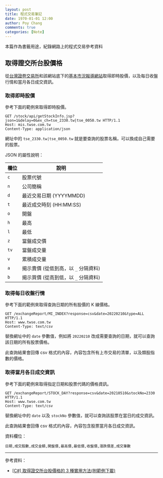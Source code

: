 ```yaml
---
layout: post
title: 程式交易筆記
date: 1970-01-01 12:00
author: Poy Chang
comments: true
categories: [Note]
---
```


本篇作為書籤用途，紀錄網路上的程式交易參考資料

## 取得證交所台股價格

從[台灣證卷交易所](https://www.twse.com.tw/zh/)和該網站底下的[基本市況報導網站](https://mis.twse.com.tw/stock/index.jsp)取得即時股價，以及每日收盤行情和當月各日成交資訊。

### 取得即時股價

參考下面的範例來取得即時股價。

```http
GET /stock/api/getStockInfo.jsp?json=1&delay=0&ex_ch=tse_2330.tw|tse_0050.tw HTTP/1.1
Host: mis.twse.com.tw
Content-Type: application/json
```

網址中的 `tse_2330.tw|tse_0050.tw` 就是要查詢的股票名稱，可以換成自己需要的股票。

JSON 的屬性說明：

| 欄位 | 說明                                 |
| ---- | ------------------------------------ |
| `c`  | 股票代號                             |
| `n`  | 公司簡稱                             |
| `d`  | 最近交易日期 (YYYYMMDD)              |
| `t`  | 最近成交時刻 (HH:MM:SS)              |
| `o`  | 開盤                                 |
| `h`  | 最高                                 |
| `l`  | 最低                                 |
| `z`  | 當盤成交價                           |
| `tv` | 當盤成交量                           |
| `v`  | 累積成交量                           |
| `a`  | 揭示賣價 (從低到高，以 `_` 分隔資料) |
| `b`  | 揭示買價 (從高到低，以 `_` 分隔資料) |

### 取得每日收盤行情

參考下面的範例來取得查詢日期的所有股價的 K 線價格。

```http
GET /exchangeReport/MI_INDEX?response=csv&date=20220210&type=ALL HTTP/1.1
Host: www.twse.com.tw
Content-Type: text/csv
```

替換網址中的 `date` 參數值，例如將 `20220210` 改成需要查詢的日期，就可以查詢該日期的所有股票價格。

此查詢結果會回傳 csv 格式的內容，內容包含所有上市交易的清單，以及類股指數的價格。

### 取得當月各日成交資訊

參考下面的範例來取得指定日期和股票代碼的價格資訊。

```http
GET /exchangeReport/STOCK_DAY?response=csv&date=20210510&stockNo=2330 HTTP/1.1
Host: www.twse.com.tw
Content-Type: text/csv
```

替換網址中的 `date` 以及 `stockNo` 參數值，就可以查詢該股票在當日的成交資訊。

此查詢結果會回傳 csv 格式的內容，內容包含股票當月各日成交資訊。

資料欄位：

```csv
日期,成交股數,成交金額,開盤價,最高價,最低價,收盤價,漲跌價差,成交筆數
```

---

參考資料：

- [[C#] 取得證交所台股價格的 3 種實用方法(附範例下載)](https://ithelp.ithome.com.tw/m/articles/10258478)
